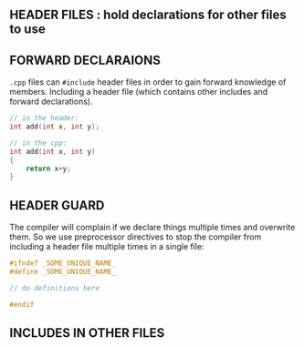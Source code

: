 HEADER FILES : hold declarations for other files to use
-------------------------------------------------------

## FORWARD DECLARAIONS
```.cpp``` files can ```#include``` header files in order to gain forward knowledge of 
members. Including a header file (which contains other includes and forward declarations). 
```c++
// in the header:
int add(int x, int y);

// in the cpp:
int add(int x, int y)
{
    return x+y;
}
```

## HEADER GUARD
The compiler will complain if we declare things multiple times and overwrite them. So we use preprocessor
directives to stop the compiler from including a header file multiple times in a single file:

```c++
#ifndef _SOME_UNIQUE_NAME_
#define _SOME_UNIQUE_NAME_

// do definitions here

#endif
```

## INCLUDES IN OTHER FILES
